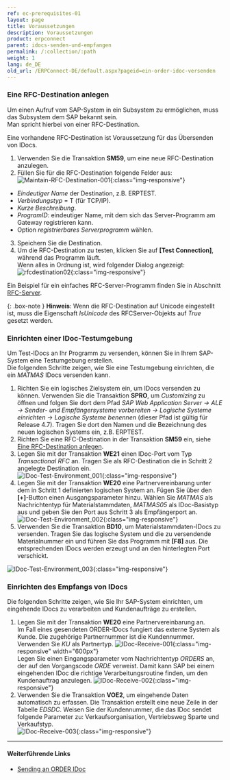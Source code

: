 ```yaml
---
ref: ec-prerequisites-01
layout: page
title: Voraussetzungen
description: Voraussetzungen
product: erpconnect
parent: idocs-senden-und-empfangen
permalink: /:collection/:path
weight: 1
lang: de_DE
old_url: /ERPConnect-DE/default.aspx?pageid=ein-order-idoc-versenden
---
```


### Eine RFC-Destination anlegen

Um einen Aufruf vom SAP-System in ein Subsystem zu ermöglichen, muss das Subsystem dem SAP bekannt sein. <br>
Man spricht hierbei von einer RFC-Destination.

Eine vorhandene RFC-Destination ist Voraussetzung für das Übersenden von IDocs.

1. Verwenden Sie die Transaktion **SM59**, um eine neue RFC-Destination anzulegen. <br>
2. Füllen Sie für die RFC-Destination folgende Felder aus:<br>
![Maintain-RFC-Destination-001](/img/content/Maintain-RFC-Destination-001.png){:class="img-responsive"}
- *Eindeutiger Name* der Destination, z.B. ERPTEST. 
- *Verbindungstyp* = T (für TCP/IP). 
- *Kurze Beschreibung*. 
- *ProgramID*: eindeutiger Name, mit dem sich das Server-Programm am Gateway registrieren kann. 
- Option *registrierbares Serverprogramm* wählen.
3. Speichern Sie die Destination.<br>
4. Um die RFC-Destination zu testen, klicken Sie auf **[Test Connection]**, während das Programm läuft.<br>
Wenn alles in Ordnung ist, wird folgender Dialog angezeigt:
![rfcdestination02](/img/content/Maintain-RFC-Destination-002.png){:class="img-responsive"}  

Ein Beispiel für ein einfaches RFC-Server-Programm finden Sie in Abschnitt [RFC-Server](../rfc-server/rfc-server-beispiel).

{: .box-note }
**Hinweis**: Wenn die RFC-Destination auf Unicode eingestellt ist, muss die Eigenschaft *IsUnicode* des RFCServer-Objekts auf *True* gesetzt werden.  


### Einrichten einer IDoc-Testumgebung

Um Test-IDocs an Ihr Programm zu versenden, können Sie in Ihrem SAP-System eine Testumgebung erstellen.<br>
Die folgenden Schritte zeigen, wie Sie eine Testumgebung einrichten, die ein *MATMAS* IDocs versenden kann.
1. Richten Sie ein logisches Zielsystem ein, um IDocs versenden zu können. 
Verwenden Sie die Transaktion **SPRO**, um *Customizing* zu öffnen und folgen Sie dort dem Pfad *SAP Web Application Server -> ALE -> Sender- und Empfängersysteme vorbereiten -> Logische Systeme einrichten -> Logische Systeme benennen* (dieser Pfad ist gültig für Release 4.7). 
Tragen Sie dort den Namen und die Bezeichnung des neuen logischen Systems ein, z.B. ERPTEST.
2. Richten Sie eine RFC-Destination in der Transaktion **SM59** ein, siehe [Eine RFC-Destination anlegen](./#eine-rfc-destination-anlegen).
3. Legen Sie mit der Transaktion **WE21** einen IDoc-Port vom Typ *Transactional RFC* an. 
Tragen Sie als RFC-Destination die in Schritt 2 angelegte Destination ein. <br>
![IDoc-Test-Environment_001](/img/content/IDoc-Test-Environment_001.png){:class="img-responsive"}
4. Legen Sie mit der Transaktion **WE20** eine Partnervereinbarung unter dem in Schritt 1 definierten logischen System an. 
Fügen Sie über den **[+]**-Button einen Ausgangsparameter hinzu. 
Wählen Sie *MATMAS* als Nachrichtentyp für Materialstammdaten, *MATMAS05* als IDoc-Basistyp aus und geben Sie den Port aus Schritt 3 als Empfängerport an.<br>
![IDoc-Test-Environment_002](/img/content/IDoc-Test-Environment_002.png){:class="img-responsive"}
5. Verwenden Sie die Transaktion **BD10**, um Materialstammdaten-IDocs zu versenden. 
Tragen Sie das logische System und die zu versendende Materialnummer ein und führen Sie das Programm mit **[F8]** aus. 
Die entsprechenden IDocs werden erzeugt und an den hinterlegten Port verschickt.

![IDoc-Test-Environment_003](/img/content/IDoc-Test-Environment_003.png){:class="img-responsive"}


### Einrichten des Empfangs von IDocs 

Die folgenden Schritte zeigen, wie Sie Ihr SAP-System einrichten, um eingehende IDocs zu verarbeiten und Kundenaufträge zu erstellen.
1. Legen Sie mit der Transaktion **WE20** eine Partnervereinbarung an. <br>
Im Fall eines gesendeten ORDER-IDocs fungiert das externe System als Kunde. 
Die zugehörige Partnernummer ist die Kundennummer.<br>
Verwenden Sie *KU* als Partnertyp.
![IDoc-Receive-001](/img/content/IDoc-Receive-001.png){:class="img-responsive" width="600px"}<br>
Legen Sie einen Eingangsparameter vom Nachrichtentyp *ORDERS* an, der auf den Vorgangscode *ORDE* verweist. 
Damit kann SAP bei einem eingehenden IDoc die richtige Verarbeitungsroutine finden, um den Kundenauftrag anzulegen.
![IDoc-Receive-002](/img/content/IDoc-Receive-002.png){:class="img-responsive"}
2. Verwenden Sie die Transaktion **VOE2**, um eingehende Daten automatisch zu erfassen.
Die Transaktion erstellt eine neue Zeile in der Tabelle *EDSDC*.
Weisen Sie der Kundennummer, die das IDoc sendet folgende Parameter zu:
Verkaufsorganisation, Vertriebsweg Sparte und Verkaufstyp.<br>
![IDoc-Receive-003](/img/content/IDoc-Receive-003.png){:class="img-responsive"}

****
#### Weiterführende Links
- [Sending an ORDER IDoc](../receiving-and-sending-idocs/example-sending-an-idoc-from-your-net-application) 
